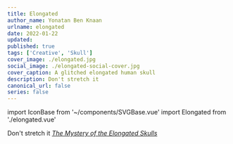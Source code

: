 ```yaml
---
title: Elongated
author_name: Yonatan Ben Knaan
urlname: elongated
date: 2022-01-22
updated: 
published: true
tags: ['Creative', 'Skull']
cover_image: ./elongated.jpg
social_image: ./elongated-social-cover.jpg
cover_caption: A glitched elongated human skull
description: Don't stretch it
canonical_url: false
series: false
---
```

import IconBase from '~/components/SVGBase.vue'
import Elongated from './elongated.vue'

Don't stretch it *[The Mystery of the Elongated Skulls](https://www.historicmysteries.com/elongated-skulls-mystery/)*

<p>
    <SVGBase
        <Elongated />
    </SVGBase>
</p>
